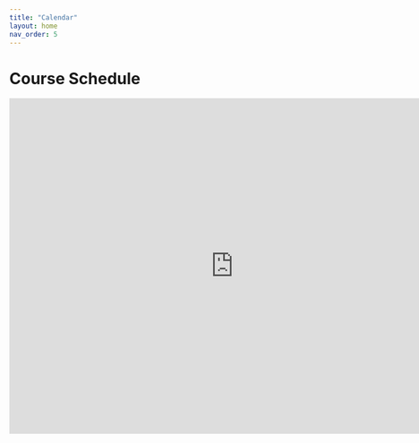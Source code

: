 ```yaml
---
title: "Calendar" 
layout: home
nav_order: 5
---
```

<h1> Course Schedule </h1>

<head>
  <title>Summer 2025 Hustle Schedule</title>
</head>

<body>
  <iframe src="https://calendar.google.com/calendar/embed?src=c_classroom3260cc5d%40group.calendar.google.com&ctz=America%2FLos_Angeles" style="border: 0" width="800" height="600" frameborder="0" scrolling="no"></iframe>
</body>
